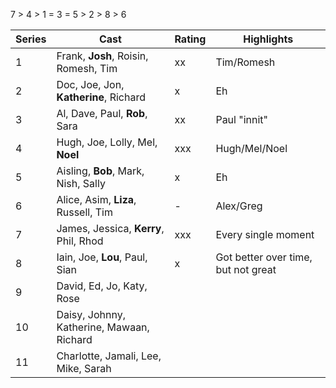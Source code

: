 7 > 4 > 1 = 3 = 5 > 2 > 8 > 6

|Series|Cast|Rating|Highlights|
|------|----|------|----------|
| 1    | Frank, **Josh**, Roisin, Romesh, Tim | xx | Tim/Romesh |
| 2    | Doc, Joe, Jon, **Katherine**, Richard | x | Eh |
| 3    | Al, Dave, Paul, **Rob**, Sara | xx | Paul "innit" |
| 4    | Hugh, Joe, Lolly, Mel, **Noel** | xxx | Hugh/Mel/Noel |
| 5    | Aisling, **Bob**, Mark, Nish, Sally | x | Eh |
| 6    | Alice, Asim, **Liza**, Russell, Tim | - | Alex/Greg |
| 7    | James, Jessica, **Kerry**, Phil, Rhod | xxx |Every single moment |
| 8    | Iain, Joe, **Lou**, Paul, Sian | x | Got better over time, but not great |
| 9    | David, Ed, Jo, Katy, Rose | | |
| 10   | Daisy, Johnny, Katherine, Mawaan, Richard | | |
| 11   | Charlotte, Jamali, Lee, Mike, Sarah | | |
